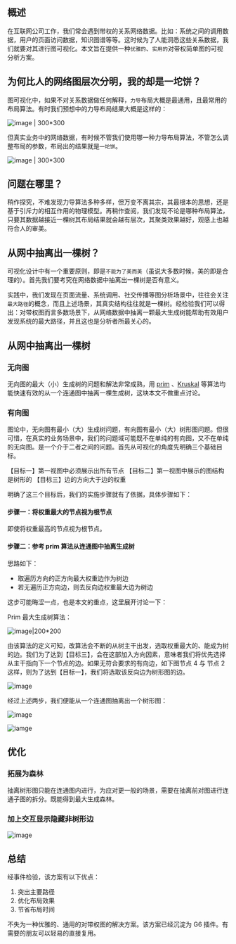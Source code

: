 <!--
index: 8
title: 一种带权图的可视分析方案
authors:
  - name: 有田
    avatar: ${assets}/image/members/youtian.jpg
date: "2017-11-18"
landscape: ${assets}/image/vis/blog/maxspanningForest.jpg
-->

## 概述

在互联网公司工作，我们常会遇到带权的关系网络数据。比如：系统之间的调用数据，用户的页面访问数据，知识图谱等等。这时候为了人能洞悉这些关系数据，我们就要对其进行图可视化。本文旨在提供一种`优雅的`、`实用的`对带权简单图的可视分析方案。

## 为何比人的网络图层次分明，我的却是一坨饼？

图可视化中，如果不对关系数据做任何解释，`力导`布局大概是最通用，且最常用的布局算法。有时我们预想中的力导布局结果大概是这样的：

![image | 300*300](https://gw.alipayobjects.com/zos/rmsportal/jIwxNmtPKSCHujREyYNA.png)

但真实业务中的网络数据，有时候不管我们使用哪一种力导布局算法，不管怎么调整布局的参数，布局出的结果就是`一坨饼`。

![image | 300*300](https://gw.alipayobjects.com/zos/rmsportal/VtAHVHkxZHRRHJabmrNZ.png)

## 问题在哪里？

稍作探究，不难发现力导算法多种多样，但万变不离其宗，其最根本的思想，还是基于引斥力的相互作用的物理模型。再稍作查阅，我们发现不论是哪种布局算法，只要其数据越接近一棵树其布局结果就会越有层次，其聚类效果越好，观感上也越符合人的审美。

## 从网中抽离出一棵树？

可视化设计中有一个重要原则，即是`不能为了美而美`（虽说大多数时候，美的即是合理的）。首先我们要考究在网络数据中抽离出一棵树是否有意义。

实践中，我们发现在页面流量、系统调用、社交传播等图分析场景中，往往会关注`最大路径`的概念，而且上述场景，其真实结构往往就是一棵树。经检验我们可以得出：对带权图而言多数场景下，从网络数据中抽离一颗最大生成树能帮助有效用户发现系统的最大路径，并且这也是分析者所最关心的。

## 从网中抽离出一棵树

### 无向图

无向图的最大（小）生成树的问题和解法非常成熟，用 [prim](https://en.wikipedia.org/wiki/Prim) 、[Kruskal](https://en.wikipedia.org/wiki/Kruskal%27s_algorithm) 等算法均能快速有效的从一个连通图中抽离一棵生成树，这块本文不做重点讨论。

### 有向图

图论中，无向图有最小（大）生成树问题，有向图有最小（大）树形图问题。但很可惜，在真实的业务场景中，我们的问题域可能既不在单纯的有向图，又不在单纯的无向图。是一个介于二者之间的问题。首先从可视化的角度先明确三个基础目标。

【目标一】第一视图中必须展示出所有节点
【目标二】第一视图中展示的图结构是树形的
【目标三】边的方向大于边的权重

明确了这三个目标后，我们的实施步骤就有了依据，具体步骤如下：

#### 步骤一：将权重最大的节点视为根节点

即使将权重最高的节点视为根节点。

#### 步骤二：参考 prim 算法从连通图中抽离生成树

思路如下：
* 取遍历方向的正方向最大权重边作为树边
* 若无遍历正方向边，则去反向边权重最大边为树边

这步可能晦涩一点，也是本文的重点，这里展开讨论一下：

Prim 最大生成树算法：

![image|200*200](https://gw.alipayobjects.com/zos/rmsportal/CasFSuhRUJFGvWIbnIgJ.gif)

由该算法的定义可知，改算法会不断的从树主干出发，选取权重最大的、能成为树的边。我们为了达到【目标三】，会在这部加入方向因素，意味者我们将优先选择从主干指向下一个节点的边。如果无符合要求的有向边，如下图节点 4 与 节点 2 这样，则为了达到【目标一】，我们将选取该反向边为树形图的边。

![image](https://gw.alipayobjects.com/zos/rmsportal/ROzwVwEhpdBSJyuwXZcU.png)

经过上述两步，我们便能从一个连通图抽离出一个树形图：

![image](https://gw.alipayobjects.com/zos/rmsportal/EuqFdpBcBFVHKcgIssBi.png)

![iamge](https://gw.alipayobjects.com/zos/rmsportal/ALTxYRrzXaVXzqagLVCd.png)

## 优化

### 拓展为森林

抽离树形图只能在连通图内进行，为应对更一般的场景，需要在抽离前对图进行连通子图的拆分。既能得到最大生成森林。

### 加上交互显示隐藏非树形边

![image](https://gw.alipayobjects.com/zos/rmsportal/iCPaZaXYtKjNAMyuapcc.gif)

## 总结

经事件检验，该方案有以下优点：

1. 突出主要路径
2. 优化布局效果
3. 节省布局时间

不失为一种优雅的、通用的对带权图的解决方案。该方案已经沉淀为 G6 插件。有需要的朋友可以轻易的直接复用。
